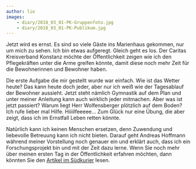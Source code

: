 ```yaml
---
author: lio
images:
    - diary/2018_03_01-PK-Gruppenfoto.jpg
    - diary/2018_03_01-PK-Publikum.jpg
---
```


Jetzt wird es ernst. Es sind so viele Gäste ins Marienhaus gekommen, nur um mich
zu sehen. Ich bin etwas aufgeregt. Gleich geht es los. Der Caritas Kreisverband
Konstanz möchte der Öffentlichkeit zeigen wie ich den Pflegekräften unter die
Arme greifen könnte, damit diese noch mehr Zeit für die Bewohnerinnen und
Bewohner haben.

Die erste Aufgabe die mir gestellt wurde war einfach. Wie ist das Wetter heute?
Das kann heute doch jeder, aber nur ich weiß wie der Tagesablauf der Bewohner
aussieht. Jetzt steht nämlich Gymnastik auf dem Plan und unter meiner Anleitung
kann auch wirklich jeder mitmachen. Aber was ist jetzt passiert? Warum liegt
Herr Wolfensberger plötzlich auf dem Boden? Ich rufe lieber mal Hilfe.
Hiiiilfeeeee... Zum Glück nur eine Übung, die aber zeigt, dass ich im Ernstfall
Leben retten könnte.

Natürlich kann ich keinen Menschen ersetzen, denn Zuwendung und liebevolle
Betreuung kann ich nicht bieten. Darauf geht Andreas Hoffmann während meiner
Vorstellung noch genauer ein und erklärt auch, dass ich ein Forschungsprojekt
bin und mit der Zeit dazu lerne. Wenn Sie noch mehr über meinen ersten Tag in
der Öffentlichkeit erfahren möchten, dann könnten Sie den [Artikel im
Südkurier][1] lesen.

[1]: https://www.suedkurier.de/region/kreis-konstanz/konstanz/Roboter-als-Pflegehelfer-Die-Caritas-Kreisverband-Konstanz-will-ein-Forschungsprojekt-mit-kuenstlicher-Intelligenz-verwirklichen;art372448,9639040